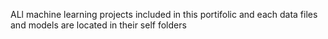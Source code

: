 ALl machine learning projects included in this portifolic and each data files and models are located in their self folders
